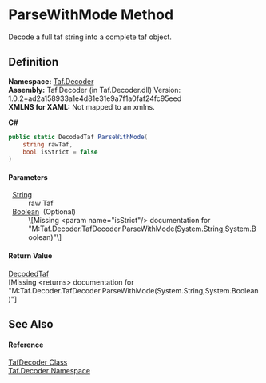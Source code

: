 # ParseWithMode Method


Decode a full taf string into a complete taf object.



## Definition
**Namespace:** <a href="N_Taf_Decoder.md">Taf.Decoder</a>  
**Assembly:** Taf.Decoder (in Taf.Decoder.dll) Version: 1.0.2+ad2a158933a1e4d81e31e9a7f1a0faf24fc95eed  
**XMLNS for XAML:** Not mapped to an xmlns.

**C#**
``` C#
public static DecodedTaf ParseWithMode(
	string rawTaf,
	bool isStrict = false
)
```



#### Parameters
<dl><dt>  <a href="https://learn.microsoft.com/dotnet/api/system.string" target="_blank" rel="noopener noreferrer">String</a></dt><dd>raw Taf</dd><dt>  <a href="https://learn.microsoft.com/dotnet/api/system.boolean" target="_blank" rel="noopener noreferrer">Boolean</a>  (Optional)</dt><dd>\[Missing &lt;param name="isStrict"/&gt; documentation for "M:Taf.Decoder.TafDecoder.ParseWithMode(System.String,System.Boolean)"\]</dd></dl>

#### Return Value
<a href="T_Taf_Decoder_entity_DecodedTaf.md">DecodedTaf</a>  
\[Missing &lt;returns&gt; documentation for "M:Taf.Decoder.TafDecoder.ParseWithMode(System.String,System.Boolean)"\]

## See Also


#### Reference
<a href="T_Taf_Decoder_TafDecoder.md">TafDecoder Class</a>  
<a href="N_Taf_Decoder.md">Taf.Decoder Namespace</a>  

